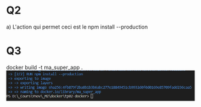 # Q2
a) L'action qui permet ceci est le npm install --production

# Q3
docker build -t ma_super_app .
![ab](/images/q3.png)